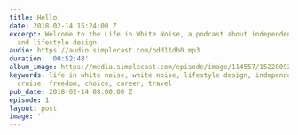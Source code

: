 ```yaml
---
title: Hello!
date: 2018-02-14 15:24:00 Z
excerpt: Welcome to the Life in White Noise, a podcast about independent work, freedom
  and lifestyle design.
audio: https://audio.simplecast.com/bdd11db0.mp3
duration: '00:52:48'
album_image: https://media.simplecast.com/episode/image/114557/1522809212-artwork.jpg
keywords: life in white noise, white noise, lifestyle design, independent work, nomad
  cruise, freedom, choice, career, travel
pub_date: 2018-02-14 08:00:00 Z
episode: 1
layout: post
image: ''
---
```


